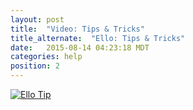 ```yaml
---
layout: post
title:  "Video: Tips & Tricks"
title_alternate:  "Ello: Tips & Tricks"
date:   2015-08-14 04:23:18 MDT
categories: help
position: 2
---
```


<div class="embetter" data-vimeo-id="126525591"><a href="https://vimeo.com/126525591" target="_blank"><img src="http://i.vimeocdn.com/video/529707820_640.jpg" alt="Ello Tip"></a></div>
